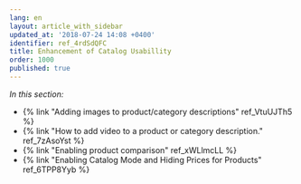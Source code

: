 ```yaml
---
lang: en
layout: article_with_sidebar
updated_at: '2018-07-24 14:08 +0400'
identifier: ref_4rdSdQFC
title: Enhancement of Catalog Usabillity
order: 1000
published: true
---
```

_In this section:_

*   {% link "Adding images to product/category descriptions" ref_VtuUJTh5 %}
*   {% link "How to add video to a product or category description." ref_7zAsoYst %}
*   {% link "Enabling product comparison" ref_xWLlmcLL %}
*   {% link "Enabling Catalog Mode and Hiding Prices for Products" ref_6TPP8Yyb %}
